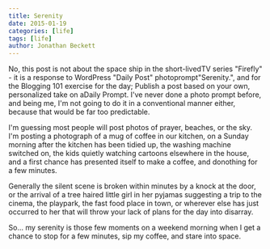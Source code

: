 ```yaml
---
title: Serenity
date: 2015-01-19
categories: [life]
tags: [life]
author: Jonathan Beckett
---
```


No, this post is not about the space ship in the short-livedTV series "Firefly" - it is a response to WordPress "Daily Post" photoprompt"Serenity.", and for the Blogging 101 exercise for the day; Publish a post based on your own, personalized take on aDaily Prompt. I've never done a photo prompt before, and being me, I'm not going to do it in a conventional manner either, because that would be far too predictable.

I'm guessing most people will post photos of prayer, beaches, or the sky. I'm posting a photograph of a mug of coffee in our kitchen, on a Sunday morning after the kitchen has been tidied up, the washing machine switched on, the kids quietly watching cartoons elsewhere in the house, and a first chance has presented itself to make a coffee, and donothing for a few minutes.

Generally the silent scene is broken within minutes by a knock at the door, or the arrival of a tree haired little girl in her pyjamas suggesting a trip to the cinema, the playpark, the fast food place in town, or wherever else has just occurred to her that will throw your lack of plans for the day into disarray.

So... my serenity is those few moments on a weekend morning when I get a chance to stop for a few minutes, sip my coffee, and stare into space.